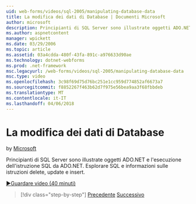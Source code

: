 ```yaml
---
uid: web-forms/videos/sql-2005/manipulating-database-data
title: La modifica dei dati di Database | Documenti Microsoft
author: microsoft
description: Principianti di SQL Server sono illustrate oggetti ADO.NET e l'esecuzione dell'istruzione SQL da ADO.NET. Esplorare SQL e acquisire informazioni su sta. delete, update e insert...
ms.author: aspnetcontent
manager: wpickett
ms.date: 03/29/2006
ms.topic: article
ms.assetid: 03a4cdda-480f-43fa-891c-a976633d90ae
ms.technology: dotnet-webforms
ms.prod: .net-framework
msc.legacyurl: /web-forms/videos/sql-2005/manipulating-database-data
msc.type: video
ms.openlocfilehash: 3c98f69d75d76bc251e1cc959d774852af6673a7
ms.sourcegitcommit: f8852267f463b62d7f975e56bea9aa3f68fbbdeb
ms.translationtype: MT
ms.contentlocale: it-IT
ms.lasthandoff: 04/06/2018
---
```

<a name="manipulating-database-data"></a>La modifica dei dati di Database
====================
by [Microsoft](https://github.com/microsoft)

Principianti di SQL Server sono illustrate oggetti ADO.NET e l'esecuzione dell'istruzione SQL da ADO.NET. Esplorare SQL e informazioni sulle istruzioni delete, update e insert.

[&#9654;Guardare video (40 minuti)](https://channel9.msdn.com/Blogs/ASP-NET-Site-Videos/manipulating-database-data)

> [!div class="step-by-step"]
> [Precedente](designing-relational-database-tables.md)
> [Successivo](more-structured-query-language.md)
